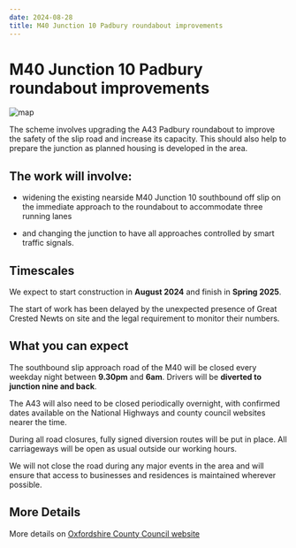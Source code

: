 ```yaml
---
date: 2024-08-28
title: M40 Junction 10 Padbury roundabout improvements
---
```


# M40 Junction 10 Padbury roundabout improvements


![map](https://www.oxfordshire.gov.uk/sites/default/files/styles/occ_scale_747/public/image/M40Junction10Padburyroundabout.png)


The scheme involves upgrading the A43 Padbury roundabout to improve
the safety of the slip road and increase its capacity. This should
also help to prepare the junction as planned housing is developed in
the area.

## The work will involve:

 *  widening the existing nearside M40 Junction 10 southbound off slip on the immediate approach to the roundabout to accommodate three running lanes
 
 *  and changing the junction to have all approaches controlled by smart traffic signals.


## Timescales

We expect to start construction in **August 2024** and finish in **Spring 2025**.

The start of work has been delayed by the unexpected presence of Great
Crested Newts on site and the legal requirement to monitor their
numbers.

 
## What you can expect

The southbound slip approach road of the M40 will be closed every
weekday night between **9.30pm** and **6am**. Drivers will be
**diverted to junction nine and back**.

The A43 will also need to be closed periodically overnight, with
confirmed dates available on the National Highways and county council
websites nearer the time.

During all road closures, fully signed diversion routes will be put in
place. All carriageways will be open as usual outside our working
hours.

We will not close the road during any major events in the area and
will ensure that access to businesses and residences is maintained
wherever possible.

## More Details

More details on [Oxfordshire County Council website](https://www.oxfordshire.gov.uk/residents/roads-and-transport/roadworks/future-transport-projects/m40-junction-10)